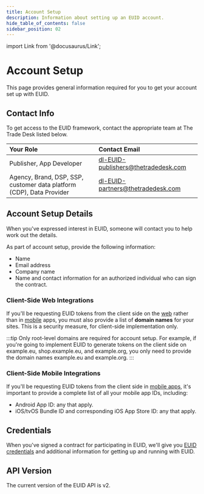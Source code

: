 ```yaml
---
title: Account Setup
description: Information about setting up an EUID account.
hide_table_of_contents: false
sidebar_position: 02
---
```


import Link from '@docusaurus/Link';

# Account Setup

This page provides general information required for you to get your account set up with EUID.

## Contact Info

To get access to the EUID framework, contact the appropriate team at The Trade Desk listed below. 

| Your Role | Contact Email |
| :--- | :--- |
| Publisher, App Developer | [dl-EUID-publishers@thetradedesk.com](mailto:dl-EUID-publishers@thetradedesk.com) |
| Agency, Brand, DSP, SSP, customer data platform (CDP), Data Provider | [dl-EUID-partners@thetradedesk.com](mailto:dl-EUID-partners@thetradedesk.com) |

## Account Setup Details

When you've expressed interest in EUID, someone will contact you to help work out the details.

As part of account setup, provide the following information:
* Name
* Email address
* Company name
* Name and contact information for an authorized individual who can sign the contract.

### Client-Side Web Integrations

If you'll be requesting EUID tokens from the client side on the [web](../overviews/overview-publishers.md#web-integrations) rather than in [mobile](../overviews/overview-publishers.md#mobile-integrations) apps, you must also provide a list of **domain names** for your sites. This is a security measure, for client-side implementation only.

:::tip
Only root-level domains are required for account setup. For example, if you're going to implement EUID to generate tokens on the client side on example.eu, shop.example.eu, and example.org, you only need to provide the domain names example.eu and example.org.
:::

### Client-Side Mobile Integrations

If you'll be requesting EUID tokens from the client side in [mobile apps](../guides/integration-mobile-client-side.md), it's important to provide a complete list of all your mobile app IDs, including:

- Android App ID: any that apply.
- iOS/tvOS Bundle ID and corresponding iOS App Store ID: any that apply.

## Credentials

When you've signed a contract for participating in EUID, we'll give you [EUID credentials](gs-credentials.md) and additional information for getting up and running with EUID.

## API Version

The current version of the EUID API is v2.
